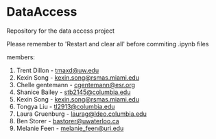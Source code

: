# DataAccess
Repository for the data access project

Please remember to 'Restart and clear all' before commiting .ipynb files

members:

1. Trent Dillon - tmaxd@uw.edu
1. Kexin Song   - kexin.song@rsmas.miami.edu
1. Chelle gentemann - cgentemann@esr.org
1. Shanice Bailey - stb2145@columbia.edu
1. Kexin Song   - kexin.song@rsmas.miami.edu
1. Tongya Liu - tl2913@columbia.edu
1. Laura Gruenburg - laurag@ldeo.columbia.edu
1. Ben Storer - bastorer@uwaterloo.ca
1. Melanie Feen - melanie_feen@uri.edu
